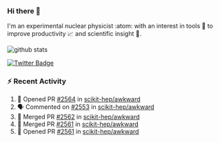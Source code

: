 ### Hi there 👋 

I'm an experimental nuclear physicist :atom: with an interest in tools :wrench: to improve productivity :chart_with_upwards_trend: and scientific insight :telescope:.

![github stats](https://github-readme-stats.vercel.app/api?username=agoose77&show_icons=true&hide_rank=true&hide_title=true&bg_color=30,e76445,904e95&text_color=efe3ec&icon_color=efe3ec)
<!--
**agoose77/agoose77** is a ✨ _special_ ✨ repository because its `README.md` (this file) appears on your GitHub profile.

Here are some ideas to get you started:

- 🔭 I’m currently working on ...
- 🌱 I’m currently learning ...
- 👯 I’m looking to collaborate on ...
- 🤔 I’m looking for help with ...
- 💬 Ask me about ...
- 📫 How to reach me: ...
- 😄 Pronouns: ...
- ⚡ Fun fact: ...
-->

[![Twitter Badge](https://img.shields.io/twitter/follow/agoose77?style=flat-square&logo=Twitter&logoColor=white&color=cornflowerblue)](https://twitter.com/agoose77)

### :zap: Recent Activity

<!--START_SECTION:activity-->
1. 💪 Opened PR [#2564](https://github.com/scikit-hep/awkward/pull/2564) in [scikit-hep/awkward](https://github.com/scikit-hep/awkward)
2. 🗣 Commented on [#2553](https://github.com/scikit-hep/awkward/issues/2553) in [scikit-hep/awkward](https://github.com/scikit-hep/awkward)
3. 🎉 Merged PR [#2562](https://github.com/scikit-hep/awkward/pull/2562) in [scikit-hep/awkward](https://github.com/scikit-hep/awkward)
4. 🎉 Merged PR [#2561](https://github.com/scikit-hep/awkward/pull/2561) in [scikit-hep/awkward](https://github.com/scikit-hep/awkward)
5. 💪 Opened PR [#2561](https://github.com/scikit-hep/awkward/pull/2561) in [scikit-hep/awkward](https://github.com/scikit-hep/awkward)
<!--END_SECTION:activity-->
